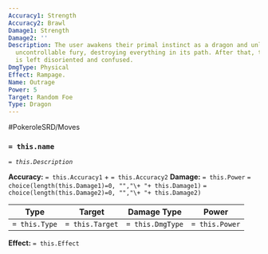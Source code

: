```yaml
---
Accuracy1: Strength
Accuracy2: Brawl
Damage1: Strength
Damage2: ''
Description: The user awakens their primal instinct as a dragon and unleashes its
  uncontrollable fury, destroying everything in its path. After that, the Pokemon
  is left disoriented and confused.
DmgType: Physical
Effect: Rampage.
Name: Outrage
Power: 5
Target: Random Foe
Type: Dragon
---
```


#PokeroleSRD/Moves

### `= this.name` 
*`= this.Description`*

**Accuracy:** `= this.Accuracy1` + `= this.Accuracy2`
**Damage:** `= this.Power` `= choice(length(this.Damage1)=0, "","\+ "+ this.Damage1)` `= choice(length(this.Damage2)=0, "","\+ "+ this.Damage2)`

| Type          | Target          | Damage Type          | Power          |
| ------------- | --------------- | ---------------- | -------------- |
| `= this.Type` | `= this.Target` | `= this.DmgType` | `= this.Power` | 

**Effect:** `= this.Effect`